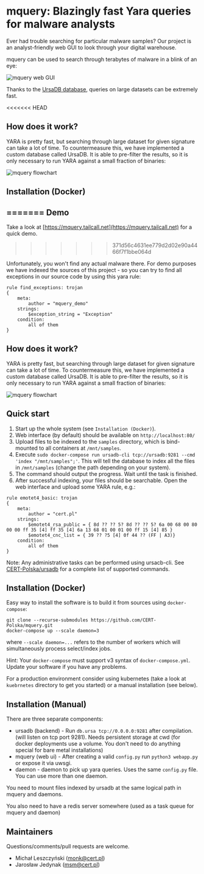 # mquery: Blazingly fast Yara queries for malware analysts

Ever had trouble searching for particular malware samples? Our project is an analyst-friendly web GUI to look through your digital warehouse.

mquery can be used to search through terabytes of malware in a blink of an eye:

![mquery web GUI](docs/mquery-web-ui.gif?raw=1)

Thanks to the [UrsaDB database](https://github.com/CERT-Polska/ursadb), queries on large datasets can be extremely fast.


<<<<<<< HEAD
## How does it work?

YARA is pretty fast, but searching through large dataset for given signature can take a lot of time. To countermeasure this, we have implemented a custom database called UrsaDB. It is able to pre-filter the results, so it is only necessary to run YARA against a small fraction of binaries:

![mquery flowchart](docs/mquery-flowchart.png?raw=1)


## Installation (Docker)
=======
Demo
-----------------

Take a look at [https://mquery.tailcall.net](https://mquery.tailcall.net) for a quick demo.
>>>>>>> 371d56c4631ee779d2d02e90a4466f7f1bbe064d

Unfortunately, you won't find any actual malware there. For demo purposes we
have indexed the sources of this project - so you can try to find all exceptions
in our source code by using this yara rule:

```
rule find_exceptions: trojan
{
    meta:
        author = "mquery_demo"
    strings:
        $exception_string = "Exception"
    condition:
        all of them
}
```


How does it work?
-----------------

YARA is pretty fast, but searching through large dataset for given signature can take a lot of time. To countermeasure this, we have implemented a custom database called UrsaDB. It is able to pre-filter the results, so it is only necessary to run YARA against a small fraction of binaries:

![mquery flowchart](docs/mquery-flowchart.png?raw=1)


## Quick start

1. Start up the whole system (see `Installation (Docker)`).
2. Web interface (by default) should be available on `http://localhost:80/`
3. Upload files to be indexed to the `samples` directory, which is bind-mounted to all containers at `/mnt/samples`.
4. Execute `sudo docker-compose run ursadb-cli tcp://ursadb:9281 --cmd 'index "/mnt/samples";'`. This will tell the database to index all the files in `/mnt/samples` (change the path depending on your system).
5. The command should output the progress. Wait until the task is finished.
6. After successful indexing, your files should be searchable. Open the web interface and upload some YARA rule, e.g.:

```
rule emotet4_basic: trojan
{
    meta:
        author = "cert.pl"
    strings:
        $emotet4_rsa_public = { 8d ?? ?? 5? 8d ?? ?? 5? 6a 00 68 00 80 00 00 ff 35 [4] ff 35 [4] 6a 13 68 01 00 01 00 ff 15 [4] 85 }
        $emotet4_cnc_list = { 39 ?? ?5 [4] 0f 44 ?? (FF | A3)}
    condition:
        all of them
}
```

Note: Any administrative tasks can be performed using ursacb-cli.
See [CERT-Polska/ursadb](https://github.com/CERT-Polska/ursadb#queries) for a complete list of supported commands.


Installation (Docker)
---------------------

Easy way to install the software is to build it from sources using `docker-compose`:

```
git clone --recurse-submodules https://github.com/CERT-Polska/mquery.git
docker-compose up --scale daemon=3
```

where `--scale daemon=...` refers to the number of workers which will simultaneously process select/index jobs.

Hint: Your `docker-compose` must support v3 syntax of `docker-compose.yml`. Update your software if you have any problems.

For a production environment consider using kubernetes (take a look at `kuebrnetes` directory to get you started)
or a manual installation (see below).


Installation (Manual)
---------------------

There are three separate components:

- ursadb (backend) - Run `db.ursa tcp://0.0.0.0:9281` after compilation. (will listen on tcp port 9281).
  Needs persistent storage at cwd (for docker deployments use a volume. You don't need to do anything special for bare metal installations)
- mquery (web ui) - After creating a valid `config.py` run `python3 webapp.py` or expose it via uwsgi.
- daemon - daemon to pick up yara queries. Uses the same `config.py` file. You can use more than one daemon.

You need to mount files indexed by ursadb at the same logical path in mquery and daemons.

You also need to have a redis server somewhere (used as a task queue for mquery and daemon)


## Maintainers

Questions/comments/pull requests are welcome.

* Michał Leszczyński (monk@cert.pl)
* Jarosław Jedynak (msm@cert.pl)
